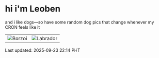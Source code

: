 # hi i'm Leoben

and i like dogs—so have some random dog pics that change whenever my CRON feels like it

|  |  |
|--------|----------|
| ![Borzoi](https://random-dog-vercel.vercel.app/api/random-borzoi?v=1758636870) | ![Labrador](https://random-dog-vercel.vercel.app/api/random-labrador?v=1758636870) |

Last updated: 2025-09-23 22:14 PHT
